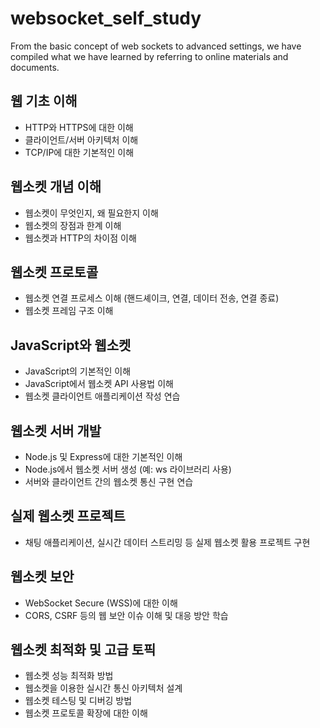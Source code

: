 # websocket_self_study
From the basic concept of web sockets to advanced settings, we have compiled what we have learned by referring to online materials and documents.

## 웹 기초 이해
- HTTP와 HTTPS에 대한 이해
- 클라이언트/서버 아키텍처 이해
- TCP/IP에 대한 기본적인 이해

## 웹소켓 개념 이해
- 웹소켓이 무엇인지, 왜 필요한지 이해
- 웹소켓의 장점과 한계 이해
- 웹소켓과 HTTP의 차이점 이해

## 웹소켓 프로토콜
- 웹소켓 연결 프로세스 이해 (핸드셰이크, 연결, 데이터 전송, 연결 종료)
- 웹소켓 프레임 구조 이해

## JavaScript와 웹소켓
- JavaScript의 기본적인 이해
- JavaScript에서 웹소켓 API 사용법 이해
- 웹소켓 클라이언트 애플리케이션 작성 연습

## 웹소켓 서버 개발
- Node.js 및 Express에 대한 기본적인 이해
- Node.js에서 웹소켓 서버 생성 (예: ws 라이브러리 사용)
- 서버와 클라이언트 간의 웹소켓 통신 구현 연습

## 실제 웹소켓 프로젝트
- 채팅 애플리케이션, 실시간 데이터 스트리밍 등 실제 웹소켓 활용 프로젝트 구현

## 웹소켓 보안
- WebSocket Secure (WSS)에 대한 이해
- CORS, CSRF 등의 웹 보안 이슈 이해 및 대응 방안 학습

## 웹소켓 최적화 및 고급 토픽
- 웹소켓 성능 최적화 방법
- 웹소켓을 이용한 실시간 통신 아키텍처 설계
- 웹소켓 테스팅 및 디버깅 방법
- 웹소켓 프로토콜 확장에 대한 이해
